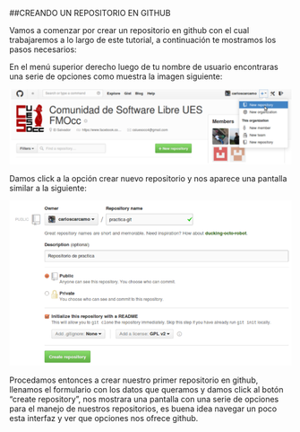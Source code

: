 ##CREANDO UN REPOSITORIO EN GITHUB

Vamos a comenzar por crear un repositorio en github con el cual trabajaremos a lo largo de este tutorial, a continuación te mostramos los pasos necesarios:

En el menú superior derecho luego de tu nombre de usuario encontraras una serie de opciones como muestra la imagen siguiente:

![new_repo](github1.png)

Damos click a la opción crear nuevo repositorio  y nos aparece una pantalla similar a la siguiente:

![new_repo2](github2.png)

Procedamos entonces a crear nuestro primer repositorio en github, llenamos el formulario con los datos que queramos y damos click al botón “create repository”, nos mostrara una pantalla con una serie de opciones para el manejo de nuestros repositorios, es buena idea navegar un poco esta interfaz y ver que opciones nos ofrece github.